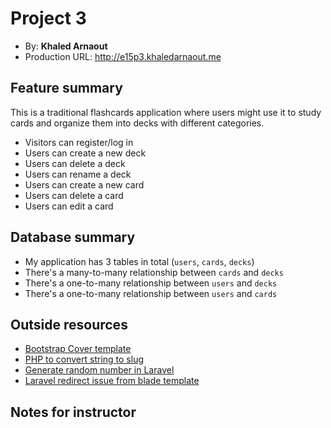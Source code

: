 # Project 3
+ By: **Khaled Arnaout**
+ Production URL: <http://e15p3.khaledarnaout.me>

## Feature summary
This is a traditional flashcards application where users might use it to study cards and organize them into decks with different categories. 

+ Visitors can register/log in
+ Users can create a new deck
+ Users can delete a deck
+ Users can rename a deck
+ Users can create a new card
+ Users can delete a card
+ Users can edit a card

  
## Database summary

+ My application has 3 tables in total (`users`, `cards`, `decks`)
+ There's a many-to-many relationship between `cards` and `decks`
+ There's a one-to-many relationship between `users` and `decks`
+ There's a one-to-many relationship between `users` and `cards`

## Outside resources
+ [Bootstrap Cover template](https://getbootstrap.com/docs/4.0/examples/)
+ [PHP to convert string to slug](https://stackoverflow.com/questions/40641973/php-to-convert-string-to-slug)
+ [Generate random number in Laravel](https://stackoverflow.com/questions/24884174/generate-random-number-in-laravel/24884343#:~:text=You%20can%20use%20the%20rand,the%20rand()%20with%20it.)
+ [Laravel redirect issue from blade template](https://stackoverflow.com/questions/43118075/laravel-redirect-issue-from-blade-template)

## Notes for instructor

